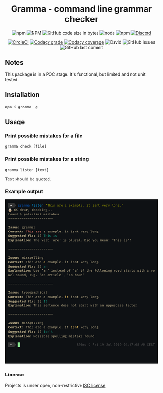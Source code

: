 <h1 align="center">Gramma - command line grammar checker</h1>
<div align="center">

![npm](https://img.shields.io/npm/v/gramma.svg)
![NPM](https://img.shields.io/npm/l/gramma.svg)
![GitHub code size in bytes](https://img.shields.io/github/languages/code-size/caderek/gramma.svg)
![node](https://img.shields.io/node/v/gramma.svg)
![npm](https://img.shields.io/npm/dw/gramma.svg)
[![Discord](https://img.shields.io/discord/602308081279303692.svg)](https://discord.gg/6RjmNx6)

[![CircleCI](https://img.shields.io/circleci/build/github/caderek/gramma.svg)](https://circleci.com/gh/caderek/gramma/tree/master)
[![Codacy grade](https://img.shields.io/codacy/grade/47a1c8bb12644bd6a0303d642db1cdae.svg)](https://www.codacy.com/app/caderek/gramma?utm_source=github.com&utm_medium=referral&utm_content=caderek/gramma&utm_campaign=Badge_Grade)
[![Codacy coverage](https://img.shields.io/codacy/coverage/47a1c8bb12644bd6a0303d642db1cdae.svg)](https://www.codacy.com/app/caderek/gramma?utm_source=github.com&utm_medium=referral&utm_content=caderek/gramma&utm_campaign=Badge_Coverage)
![David](https://img.shields.io/david/caderek/gramma.svg)
![GitHub issues](https://img.shields.io/github/issues-raw/caderek/gramma.svg)
![GitHub last commit](https://img.shields.io/github/last-commit/caderek/gramma.svg)

</div>

## Notes

This package is in a POC stage. It's functional, but limited and not unit tested.

## Installation

`npm i gramma -g`

## Usage

### Print possible mistakes for a file

`gramma check [file]`

### Print possible mistakes for a string

`gramma listen [text]`

Text should be quoted.

### Example output

![example output](docs/example.png)

### License

Projects is under open, non-restrictive [ISC license](LICENSE)
